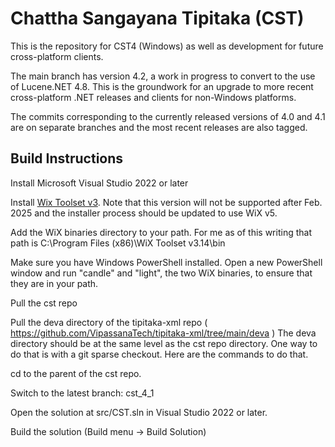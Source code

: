 # Chattha Sangayana Tipitaka (CST)

This is the repository for CST4 (Windows) as well as development for future cross-platform clients.

The main branch has version 4.2, a work in progress to convert to the use of Lucene.NET 4.8. This is the groundwork for an upgrade to more recent cross-platform .NET releases and clients for non-Windows platforms.

The commits corresponding to the currently released versions of 4.0 and 4.1 are on separate branches and the most recent releases are also tagged.

## Build Instructions
Install Microsoft Visual Studio 2022 or later

Install [Wix Toolset v3](https://wixtoolset.org/docs/wix3/). Note that this version will not be supported after Feb. 2025 and the installer process should be updated to use WiX v5.

Add the WiX binaries directory to your path. For me as of this writing that path is
C:\Program Files (x86)\WiX Toolset v3.14\bin

Make sure you have Windows PowerShell installed. Open a new PowerShell window and run "candle" and "light", the two WiX binaries, to ensure that they are in your path. 

Pull the cst repo

Pull the deva directory of the tipitaka-xml repo ( https://github.com/VipassanaTech/tipitaka-xml/tree/main/deva )
The deva directory should be at the same level as the cst repo directory. One way to do that is with a git sparse checkout. Here are the commands to do that.

cd to the parent of the cst repo.
<TODO>


Switch to the latest branch: cst_4_1

Open the solution at src/CST.sln in Visual Studio 2022 or later.

Build the solution (Build menu -> Build Solution)

<TODO>




